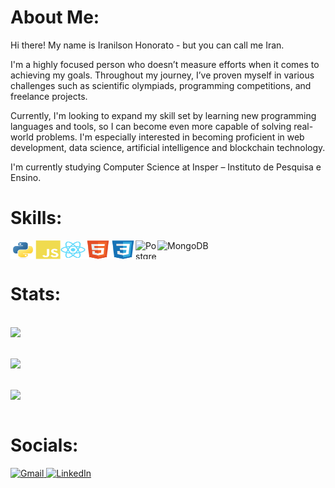 # About Me:
Hi there! My name is Iranilson Honorato - but you can call me Iran.

I'm a highly focused person who doesn’t measure efforts when it comes to achieving my goals. Throughout my journey, I’ve proven myself in various challenges such as scientific olympiads, programming competitions, and freelance projects.

Currently, I'm looking to expand my skill set by learning new programming languages and tools, so I can become even more capable of solving real-world problems. I'm especially interested in becoming proficient in web development, data science, artificial intelligence and blockchain technology.

I'm currently studying Computer Science at Insper – Instituto de Pesquisa e Ensino.


# Skills:
<div style="display: flex; flex-wrap: wrap; gap: 20; align-items: center; margin-top: 10;">
  <img height="30" width="40" src="https://raw.githubusercontent.com/devicons/devicon/master/icons/python/python-original.svg" alt="Python">
  <img height="30" width="40" src="https://raw.githubusercontent.com/devicons/devicon/master/icons/javascript/javascript-plain.svg" alt="JavaScript">
  <img height="30" width="40" src="https://raw.githubusercontent.com/devicons/devicon/master/icons/react/react-original.svg" alt="React">
  <img height="30" width="40" src="https://raw.githubusercontent.com/devicons/devicon/master/icons/html5/html5-original.svg" alt="HTML5">
  <img height="30" width="40" src="https://raw.githubusercontent.com/devicons/devicon/master/icons/css3/css3-original.svg" alt="CSS3">
  <img height="30" width="35" src="https://upload.wikimedia.org/wikipedia/commons/thumb/2/29/Postgresql_elephant.svg/800px-Postgresql_elephant.svg.png" alt="PostgreSQL">
  <img height="30" src="https://www.pngall.com/wp-content/uploads/13/Mongodb-PNG-HD-Image.png" alt="MongoDB">
</div>


# Stats:
<div style="display: flex; flex-direction: column;">
  <br>
    <img src="https://github-readme-stats.vercel.app/api/top-langs/?username=iranhonorato&theme=tokyonight&show_icons=true"/>
  </br>
  <br>
    <img src="https://github-readme-stats.vercel.app/api?username=iranhonorato&theme=tokyonight&show_icons=true"/>
  </br>
  <br>
    <img src="https://nirzak-streak-stats.vercel.app?user=iranhonorato&theme=tokyonight&short_numbers=true&mode=weekly"/>
  </br>
</div>

# Socials:
<div>
  <a href="iranilsonhonorato88@gmail.com" target="_blank" rel="noopener noreferrer">
    <img src="https://img.shields.io/badge/-Gmail-%23333?style=for-the-badge&logo=gmail&logoColor=white" alt="Gmail">
  </a>
  
  <a href="https://www.linkedin.com/in/iran-honorato/" target="_blank" rel="noopener noreferrer">
    <img src="https://img.shields.io/badge/-LinkedIn-%230077B5?style=for-the-badge&logo=linkedin&logoColor=white" alt="LinkedIn">
  </a>
</div>
